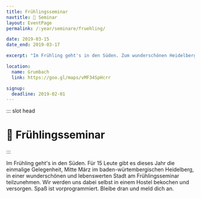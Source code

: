 ```yaml
---
title: Frühlingsseminar
navtitle: 🌻 Seminar
layout: EventPage
permalink: /:year/seminare/fruehling/

date: 2019-03-15
date_end: 2019-03-17

excerpt: "Im Frühling geht's in den Süden. Zum wunderschönen Heidelberg. 🌄😊"

location:
  name: Grumbach
  link: https://goo.gl/maps/vMF34SpHcrr

signup:
  deadline: 2019-02-01
---
```


::: slot head

# :sunflower: Frühlings&shy;seminar

:::

Im Frühling geht's in den Süden. Für 15 Leute gibt es dieses Jahr die einmalige Gelegenheit,
Mitte März im baden-würtembergischen Heidelberg, in einer wunderschönen und lebenswerten
Stadt am Frühlingsseminar teilzunehmen. Wir werden uns dabei selbst in einem Hostel bekochen und versorgen. Spaß ist vorprogrammiert. Bleibe dran und meld dich an.
